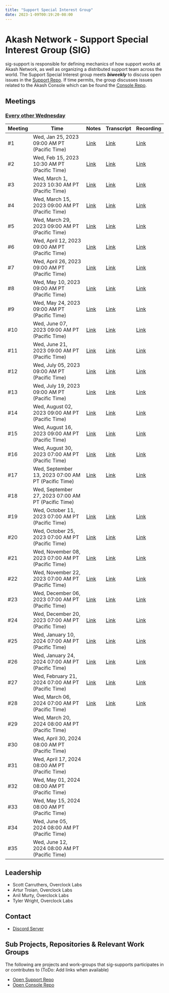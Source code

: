```yaml
---
title: "Support Special Interest Group"
date: 2023-1-09T00:19:20-08:00
---
```


# Akash Network - Support Special Interest Group (SIG)

sig-support is responsible for defining mechanics of how support works at Akash Network, as well as organizing a distributed support team across the world. The Support Special Interest group meets ***biweekly*** to discuss open issues in the [Support Repo](https://github.com/akash-network/support/issues). If time permits, the group discusses issues related to the Akash Console which can be found the [Console Repo](https://github.com/akash-network/console/issues).


## Meetings

### [Every other Wednesday](https://calendar.google.com/calendar/u/0?cid=Y18yNWU1ZTM3NDhlNGM0YWI3YTU1ZjQxZmJjNWViZWJjYzBhMDNiNDBmYjAyODc4NWYxNDE1OWJmYWViZWExMmUyQGdyb3VwLmNhbGVuZGFyLmdvb2dsZS5jb20)



| Meeting | Time | Notes | Transcript | Recording
| --- | --- | --- | --- | --- |
| #1 | Wed, Jan 25, 2023 09:00 AM PT (Pacific Time) | [Link](https://github.com/akash-network/community/blob/main/sig-support/meetings/001-2023-01-25.md) | [Link](https://github.com/akash-network/community/blob/main/sig-support/meetings/001-2023-01-25.md#transcript) | [Link](https://oeqff22hfuk5ykubxssnw5ldpzdzdeboatqr4fusrsdl6qwmczfa.arweave.net/cSBS60ctFdwqgbyk23VjfkeRkC4E4R4WkoyGv0LMFko)
| #2 | Wed, Feb 15, 2023 10:30 AM PT (Pacific Time) | [Link](https://github.com/akash-network/community/blob/main/sig-support/meetings/002-2023-02-15.md) | [Link](https://github.com/akash-network/community/blob/main/sig-support/meetings/002-2023-02-15.md#transcript) | [Link](https://pczqehxlxarfol4beonifxcxz2s65uldpqpftmxpkq3njygovelq.arweave.net/eLMCHuu4IlcvgSOagtxXzqXu0WN8Hlmy71Q21ODOqRc)
| #3 | Wed, March 1, 2023 10:30 AM PT (Pacific Time) | [Link](https://github.com/akash-network/community/blob/main/sig-support/meetings/003-2023-03-01.md) | [Link](https://github.com/akash-network/community/blob/main/sig-support/meetings/003-2023-03-01.md#transcript) | [Link](https://j2rdtpoj2npbikc5lnio4cfijfynujs4y3cgro7jskodr3c2asya.arweave.net/TqI5vcnTXhQoXVtQ7gioSXDaJlzGxGi76ZKcOOxaBLA)
| #4 | Wed, March 15, 2023 09:00 AM PT (Pacific Time) | [Link](https://github.com/akash-network/community/blob/main/sig-support/meetings/004-2023-03-15.md) | [Link](https://github.com/akash-network/community/blob/main/sig-support/meetings/004-2023-03-15.md#transcript)  | [Link](https://tfn3d5ugftenriej2hhfsb7jmvtmnq6x2zubkej4kszlhlfrcewq.arweave.net/mVux9oYsyNigidHOWQfpZWbGw9fWaBURPFSys6yxES0)
| #5 | Wed, March 29, 2023 09:00 AM PT (Pacific Time) | [Link](https://github.com/akash-network/community/blob/main/sig-support/meetings/005-2023-03-29.md) | [Link](https://github.com/akash-network/community/blob/main/sig-support/meetings/005-2023-03-29.md#transcript)  | [Link](https://ohlut63mxbhywo3hffma4vvpprc64zcvy5pwno42vcroi3khpv2a.arweave.net/cddJ-2y4T4s7ZylYDlavfEXuZFXHX2a7mqii5G1HfXQ)
| #6 | Wed, April 12, 2023 09:00 AM PT (Pacific Time) | [Link](https://github.com/akash-network/community/blob/main/sig-support/meetings/006-2023-04-12.md) | [Link](https://github.com/akash-network/community/blob/main/sig-support/meetings/006-2023-04-12.md#transcript)  | [Link](https://wbwmlab3uqkothktm2o42zqr4abntstjdhvrn7rpbgzygkizl7na.arweave.net/sGzFgDukFOmdU2adzWYR4ALZymkZ6xb-LwmzgykZX9o)
| #7 | Wed, April 26, 2023 09:00 AM PT (Pacific Time) |[Link](https://github.com/akash-network/community/blob/main/sig-support/meetings/007-2023-04-26.md)  | [Link](https://github.com/akash-network/community/blob/main/sig-support/meetings/007-2023-04-26.md#transcript)   | [Link](https://efvuna3soa42tqhubsb2oafldxil4uuxzqdkb4s7ox4slpwlo4lq.arweave.net/IWtGg3JwOanA9AyDpwCrHdC-UpfMBqDyX3X5Jb7Ldxc)
| #8 | Wed, May 10, 2023 09:00 AM PT (Pacific Time) |[Link](https://github.com/akash-network/community/blob/main/sig-support/meetings/008-2023-05-10.md)  | [Link](https://github.com/akash-network/community/blob/main/sig-support/meetings/008-2023-05-10.md#transcript)   | [Link](https://rpld4n4ujubj34grfis2b3uh5ikdmvyznhfcen5xrispgt2ccbrq.arweave.net/i9Y-N5RNAp3w0SoloO6H6hQ2VxlpyiI3t4ok809CEGM)
| #9 | Wed, May 24, 2023 09:00 AM PT (Pacific Time) | [Link](https://github.com/akash-network/community/blob/main/sig-support/meetings/009-2023-05-24.md)  | [Link](https://github.com/akash-network/community/blob/main/sig-support/meetings/009-2023-05-24.md#transcript)   | [Link](https://ctkjxvixkgf56k2b55vanvaxuf25oh4mt2lasyk5lnnqghcbwlma.arweave.net/FNSb1RdRi98rQe9qBtQXoXXXH4yelglhXVtbAxxBstg)
| #10 | Wed, June 07, 2023 09:00 AM PT (Pacific Time) |[Link](https://github.com/akash-network/community/blob/main/sig-support/meetings/010-2023-06-07.md)  | [Link](https://github.com/akash-network/community/blob/main/sig-support/meetings/010-2023-06-07.md#transcript)  | [Link](https://nedp5rapsxqr7qhl5vwijxerwpbyv7mm3kopguxrycn7e3rtywfa.arweave.net/aQb-xA-V4R_A6-1shNyRs8OK_YzanPNS8cCb8m4zxYo)
| #11 | Wed, June 21, 2023 09:00 AM PT (Pacific Time) |[Link](https://github.com/akash-network/community/blob/main/sig-support/meetings/011-2023-06-21.md)  |[Link](https://github.com/akash-network/community/blob/main/sig-support/meetings/011-2023-06-21.md#transcript)  | [Link](https://dtz4yajxnfgpu45ttzhl422u6yrw74tvgyuxcug73aexbhkueudq.arweave.net/HPPMATdpTPpzs55OvmtU9iNv8nU2KXFQ39gJcJ1UJQc)
| #12 | Wed, July 05, 2023 09:00 AM PT (Pacific Time) |[Link](https://github.com/akash-network/community/blob/main/sig-support/meetings/012-2023-07-05.md)  | [Link](https://github.com/akash-network/community/blob/main/sig-support/meetings/012-2023-07-05.md#transcript)  | [Link](https://fjsp43bd4d5spcjrlkqadzo7geq66y73w24dn7hcau5fazii3c6q.arweave.net/KmT-bCPg-yeJMVqgAeXfMSHvY_u2uDb84gU6UGUI2L0)
| #13 | Wed, July 19, 2023 09:00 AM PT (Pacific Time) |[Link](https://github.com/akash-network/community/blob/main/sig-support/meetings/013-2023-07-19.md)  |[Link](https://github.com/akash-network/community/blob/main/sig-support/meetings/013-2023-07-19.md#transcript)   |[Link](https://2h3agdjlk4bgvwpijw75px2cg33dirrwb43nxfy7mw4hzkhmdvoq.arweave.net/0fYDDStXAmrZ6E2_199CNvY0RjYPNtuXH2W4fKjsHV0)
| #14 | Wed, August 02, 2023 09:00 AM PT (Pacific Time) |[Link](https://github.com/akash-network/community/blob/main/sig-support/meetings/014-2023-08-02.md)  |[Link](https://github.com/akash-network/community/blob/main/sig-support/meetings/014-2023-08-02.md#transcript)   |[Link](https://6j375fu3vi5nk6lwsh4llsagdgbqs4y3cdcyeksnhmvbcgimvqnq.arweave.net/8nf-lpuqOtV5dpH4tcgGGYMJcxsQxYIqTTsqERkMrBs)
| #15 | Wed, August 16, 2023 09:00 AM PT (Pacific Time) |[Link](https://github.com/akash-network/community/blob/main/sig-support/meetings/015-2023-08-16.md)  |[Link](https://github.com/akash-network/community/blob/main/sig-support/meetings/015-2023-08-16.md#transcript)  |[Link](https://vnvl63bhnc5bjxxyfm6zonwlfwgvfdut34tx5mwx7k7rtcloe6fq.arweave.net/q2q_bCdouhTe-Cs9lzbLLY1SjpPfJ36y1_q_GYluJ4s)
| #16 | Wed, August 30, 2023 07:00 AM PT (Pacific Time) |[Link](https://github.com/akash-network/community/blob/main/sig-support/meetings/016-2023-08-30.md)  |[Link](https://github.com/akash-network/community/blob/main/sig-support/meetings/016-2023-08-30.md#transcript)   |[Link](https://h74pbkig7ehrbzkxe7njsglonsfukl3b4ft2acgalnjkjavwjipa.arweave.net/P_jwqQb5DxDlVyfamRlubItFL2HhZ6AIwFtSpIK2Sh4)
| #17 | Wed, September 13, 2023 07:00 AM PT (Pacific Time) |[Link](https://github.com/akash-network/community/blob/main/sig-support/meetings/017-2023-09-13.md)  |[Link](https://github.com/akash-network/community/blob/main/sig-support/meetings/017-2023-09-13.md#transcript)   |[Link](https://xq6srn6ahx4vqkqnzhre5fw2vxfxuzroz2avfkvagkimxe5e7uba.arweave.net/vD0ot8A9-VgqDcniTpbarct6Zi7OgVKqoDKQy5Ok_QI)
| #18 | Wed, September 27, 2023 07:00 AM PT (Pacific Time) |  |   |
| #19 | Wed, October 11, 2023 07:00 AM PT (Pacific Time) |[Link](https://github.com/akash-network/community/blob/main/sig-support/meetings/019-2023-10-11.md)  |[Link](https://github.com/akash-network/community/blob/main/sig-support/meetings/019-2023-10-11.md#transcript)   |[Link](https://4bnijv3wt46kxmijhgq67y4tjt55h36c3yz7ubtakslbdyjord2q.arweave.net/4FqE13afPKuxCTmh7-OTTPvT78LeM_oGYFSWEeEuiPU)
| #20 | Wed, October 25, 2023 07:00 AM PT (Pacific Time) |[Link](https://github.com/akash-network/community/blob/main/sig-support/meetings/020-2023-10-25.md)  |[Link](https://github.com/akash-network/community/blob/main/sig-support/meetings/020-2023-10-25.md#transcript)   |[Link](https://tiycqjxd7fzfrflpcqvbtv6urvk4vtbljtwr7kfpebsrd2p7hhvq.arweave.net/mjAoJuP5cliVbxQqGdfUjVXKzCtM7R-oryBlEen_Oes)
| #21 | Wed, November 08, 2023 07:00 AM PT (Pacific Time) |[Link](https://github.com/akash-network/community/blob/main/sig-support/meetings/021-2023-11-08.md)  |[Link](https://github.com/akash-network/community/blob/main/sig-support/meetings/021-2023-11-08.md#transcript)   |[Link](https://tiycqjxd7fzfrflpcqvbtv6urvk4vtbljtwr7kfpebsrd2p7hhvq.arweave.net/mjAoJuP5cliVbxQqGdfUjVXKzCtM7R-oryBlEen_Oes)
| #22 | Wed, November 22, 2023 07:00 AM PT (Pacific Time) |[Link](https://github.com/akash-network/community/blob/main/sig-support/meetings/022-2023-11-22.md)  |[Link](https://github.com/akash-network/community/blob/main/sig-support/meetings/022-2023-11-22.md#transcript)   |[Link](https://l5yeilkhvwmpqetchbk2pax4nxmu6miv23cxy7iszl7nvgbk4lka.arweave.net/X3BELUetmPgSYjhVp4L8bdlPMRXWxXx9Esr-2pgq4tQ)
| #23 | Wed, December 06, 2023 07:00 AM PT (Pacific Time) |[Link](https://github.com/akash-network/community/blob/main/sig-support/meetings/023-2023-12-06.md)  |[Link](https://github.com/akash-network/community/blob/main/sig-support/meetings/023-2023-12-06.md#transcript)   |[Link](https://hzvr27yxq5skbo2dwiw6yums3dd4ujzhibdn44zpod5ebxslfinq.arweave.net/PmsdfxeHZKC7Q7It7FGS2MfKJydARt5zL3D6QN5LKhs)
| #24 | Wed, December 20, 2023 07:00 AM PT (Pacific Time) |[Link](https://github.com/akash-network/community/blob/main/sig-support/meetings/24-2023-12-20.md)|[Link](https://github.com/akash-network/community/blob/main/sig-support/meetings/24-2023-12-20.md#transcript)|[Link](https://kesic5sqastbfceerxf7d5zcqcumbjpipfw45q6oxxmcguazpotq.arweave.net/USSBdlAEphKIhI3L8fcigKjApeh5bc7Dzr3YI1AZe6c) 
| #25 | Wed, January 10, 2024 07:00 AM PT (Pacific Time) |[Link](https://github.com/akash-network/community/blob/main/sig-support/meetings/025-2024-01-10.md) |[Link](https://github.com/akash-network/community/blob/main/sig-support/meetings/025-2024-01-10.md#transcript) |[Link](https://p263aeernjmdkonkrihc227wya76yjyvivs5pkojdjx63unz4lha.arweave.net/fr2wEJFqWDU5qooOLWv2wD_sJxVFZdepyRpv7dG54s4) 
| #26 | Wed, January 24, 2024 07:00 AM PT (Pacific Time) |[Link](https://github.com/akash-network/community/blob/main/sig-support/meetings/026-2024-01-24.md)  |[Link](https://github.com/akash-network/community/blob/main/sig-support/meetings/026-2024-01-24.md#transcript) |[Link](https://47vntytp4ni2s5p2h2qyh5nuqywowtwne2fx4ddudv7iyl3hu5rq.arweave.net/5-rZ4m_jUal1-j6hg_W0hizrTs0mi34MdB1-jC9np2M) 
| #27 | Wed, February 21, 2024 07:00 AM PT (Pacific Time) |[Link](https://github.com/akash-network/community/blob/main/sig-support/meetings/027-2024-02-21.md)  |[Link](https://github.com/akash-network/community/blob/main/sig-support/meetings/027-2024-02-21.md#transcript)   |[Link](https://cwya3qcl4ejhb75ct5d4vgcoyhsce46zvv2q42khi6kc76qhsxpq.arweave.net/FbANwEvhEnD_op9HyphOweQic9mtdQ5pR0eUL_oHld8)
| #28 | Wed, March 06, 2024 07:00 AM PT (Pacific Time) |[Link](https://github.com/akash-network/community/blob/main/sig-support/meetings/028-2024-03-06.md)  |[Link](https://github.com/akash-network/community/blob/main/sig-support/meetings/028-2024-03-06.md#transcript)   |[Link](https://xut7rmdqwninrlvm75t7cxmmpgrt4tyboramnw3b2rcpaa6gy76a.arweave.net/vSf4sHCzUNiurP9n8V2MeaM-TwF0QMbbYdRE8APGx_w)
| #29 | Wed, March 20, 2024 08:00 AM PT (Pacific Time) |  |   |
| #30 | Wed, April 30, 2024 08:00 AM PT (Pacific Time) |  |   |
| #31 | Wed, April 17, 2024 08:00 AM PT (Pacific Time) |  |   |
| #32 | Wed, May 01, 2024 08:00 AM PT (Pacific Time) |  |   |
| #33 | Wed, May 15, 2024 08:00 AM PT (Pacific Time) |  |   |
| #34 | Wed, June 05, 2024 08:00 AM PT (Pacific Time) |  |   |
| #35 | Wed, June 12, 2024 08:00 AM PT (Pacific Time) |  |   |



## Leadership

- Scott Carruthers, Overclock Labs
- Artur Troian, Overclock Labs
- Anil Murty, Overclock Labs
- Tyler Wright, Overclock Labs



## Contact

- [Discord Server](https://discord.com/channels/747885925232672829/1062751101964779581/1065683574629617774)

## Sub Projects, Repositories & Relevant Work Groups

The following are projects and work-groups that sig-supports participates in or contributes to (ToDo: Add links when available)

- [Open Support Repo](https://github.com/akash-network/support/issues)
- [Open Console Repo](https://github.com/akash-network/console/issues)
